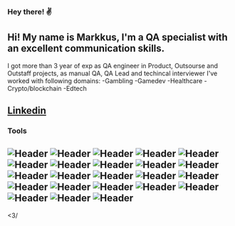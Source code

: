 
### Hey there!  ✌️
##  Hi! My name is Markkus, I'm a QA specialist with an excellent communication skills.
I got more than 3 year of exp as QA engineer in Product, Outsourse and Outstaff projects, as manual QA, QA Lead and techincal interviewer
I've worked with following domains:
-Gambling
-Gamedev
-Healthcare
-Crypto/blockchain
-Edtech
  
## [Linkedin](https://www.linkedin.com/in/markkuskarner/)

### Tools
![Header](https://img.shields.io/badge/Jira-090909?style=for-the-badge&logo=jira&logoColor=136be1)
![Header](https://img.shields.io/badge/Postman-090909?style=for-the-badge&logo=postman&logoColor=f76935)
![Header](https://img.shields.io/badge/Github-090909?style=for-the-badge&logo=github&logoColor=8cc4d7)
![Header](https://img.shields.io/badge/MySQL-090909?style=for-the-badge&logo=mysql&logoColor=00618a)
![Header](https://img.shields.io/badge/DevTools-090909?style=for-the-badge&logo=googlechrome&logoColor=2674f2)
![Header](https://img.shields.io/badge/AndroidStudio-090909?style=for-the-badge&logo=androidstudio&logoColor=3ad07d)
![Header](https://img.shields.io/badge/TestRail-090909?style=for-the-badge&logo=TestRail&logoColor=8cc4d7)
![Header](https://img.shields.io/badge/Fiddler-090909?style=for-the-badge&logo=fiddler&logoColor=8cc4d7)
![Header](https://img.shields.io/badge/Xcode-090909?style=for-the-badge&logo=Xcode&logoColor=8cc4d7)
![Header](https://img.shields.io/badge/Figma-090909?style=for-the-badge&logo=Figma&logoColor=F24E1E)
![Header](https://img.shields.io/badge/docker-090909?style=for-the-badge&logo=Docker&logoColor=2496ED)
![Header](https://img.shields.io/badge/Trello-090909?style=for-the-badge&logo=Trello&logoColor=0052CC)
![Header](https://img.shields.io/badge/VScode-090909?style=for-the-badge&logo=visualstudiocode&logoColor=007ACC)
![Header](https://img.shields.io/badge/Brevo-090909?style=for-the-badge&logo=Brevo&logoColor=0B996E)
![Header](https://img.shields.io/badge/Confluence-090909?style=for-the-badge&logo=Confluence&logoColor=172B4D)
![Header](https://img.shields.io/badge/charlesProxy-090909?style=for-the-badge&logo=charlesproxy&logoColor=#172B4D)
![Header](https://img.shields.io/badge/TestFlight-090909?style=for-the-badge&logo=TestFlight&logoColor=#172B4D)
![Header](https://img.shields.io/badge/OpenSearch-090909?style=for-the-badge&logo=OpenSearch&logoColor=#172B4D)
![Header](https://img.shields.io/badge/Kafka-090909?style=for-the-badge&logo=Kafka&logoColor=#172B4D)
![Header](https://img.shields.io/badge/ArgoCD-090909?style=for-the-badge&logo=ArgoCD&logoColor=#172B4D)
![Header](https://img.shields.io/badge/pgAdmin-090909?style=for-the-badge&logo=pgAdmin&logoColor=#172B4D)
![Header](https://img.shields.io/badge/BrowserStack-090909?style=for-the-badge&logo=BrowserStack&logoColor=#172B4D)
![Header](https://img.shields.io/badge/OpenSearch-090909?style=for-the-badge&logo=OpenSearch&logoColor=#172B4D)
----
<3/
